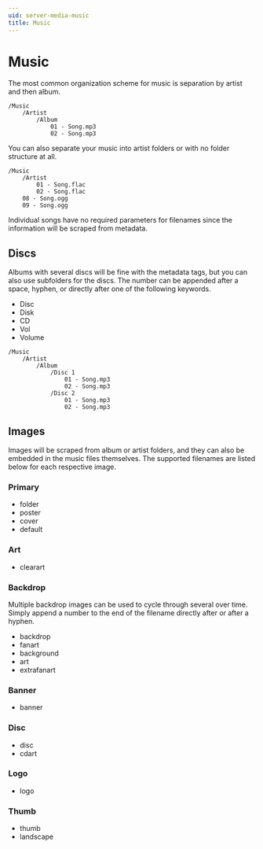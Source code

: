 ```yaml
---
uid: server-media-music
title: Music
---
```


# Music

The most common organization scheme for music is separation by artist and then album.

```
/Music
    /Artist
        /Album
            01 - Song.mp3
            02 - Song.mp3
```

You can also separate your music into artist folders or with no folder structure at all.

```
/Music
    /Artist
        01 - Song.flac
        02 - Song.flac
    08 - Song.ogg
    09 - Song.ogg
```

Individual songs have no required parameters for filenames since the information will be scraped from metadata.

## Discs

Albums with several discs will be fine with the metadata tags, but you can also use subfolders for the discs. The number can be appended after a space, hyphen, or directly after one of the following keywords.

  * Disc
  * Disk
  * CD
  * Vol
  * Volume

```
/Music
    /Artist
        /Album
            /Disc 1
                01 - Song.mp3
                02 - Song.mp3
            /Disc 2
                01 - Song.mp3
                02 - Song.mp3
```

## Images

Images will be scraped from album or artist folders, and they can also be embedded in the music files themselves. The supported filenames are listed below for each respective image.

### Primary

  * folder
  * poster
  * cover
  * default

### Art

  * clearart

### Backdrop

Multiple backdrop images can be used to cycle through several over time. Simply append a number to the end of the filename directly after or after a hyphen.

  * backdrop
  * fanart
  * background
  * art
  * extrafanart

### Banner

  * banner

### Disc

  * disc
  * cdart

### Logo

  * logo

### Thumb

  * thumb
  * landscape
